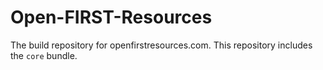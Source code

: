# Open-FIRST-Resources
The build repository for openfirstresources.com. This repository includes the `core` bundle.
